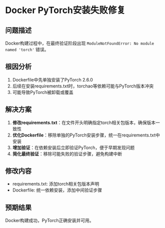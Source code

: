 # Docker PyTorch安装失败修复

## 问题描述
Docker构建过程中，在最终验证阶段出现 `ModuleNotFoundError: No module named 'torch'` 错误。

## 根因分析
1. Dockerfile中先单独安装了PyTorch 2.6.0
2. 后续在安装requirements.txt时，torchao等依赖可能与PyTorch版本冲突
3. 可能导致PyTorch被卸载或覆盖

## 解决方案
1. **修改requirements.txt**：在文件开头明确指定torch相关包版本，确保版本一致性
2. **优化Dockerfile**：移除单独的PyTorch安装步骤，统一在requirements.txt中安装
3. **增加验证**：在依赖安装后立即验证PyTorch，便于早期发现问题
4. **简化最终验证**：移除可能失败的验证步骤，避免构建中断

## 修改内容
- requirements.txt: 添加torch相关包版本声明
- Dockerfile: 统一依赖安装，添加中间验证步骤

## 预期结果
Docker构建成功，PyTorch正确安装并可用。 